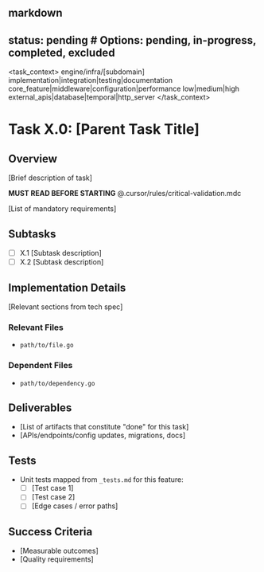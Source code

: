 ## markdown

## status: pending # Options: pending, in-progress, completed, excluded

<task_context>
<domain>engine/infra/[subdomain]</domain>
<type>implementation|integration|testing|documentation</type>
<scope>core_feature|middleware|configuration|performance</scope>
<complexity>low|medium|high</complexity>
<dependencies>external_apis|database|temporal|http_server</dependencies>
</task_context>

# Task X.0: [Parent Task Title]

## Overview

[Brief description of task]

<critical>**MUST READ BEFORE STARTING** @.cursor/rules/critical-validation.mdc</critical>

<requirements>
[List of mandatory requirements]
</requirements>

## Subtasks

- [ ] X.1 [Subtask description]
- [ ] X.2 [Subtask description]

## Implementation Details

[Relevant sections from tech spec]

### Relevant Files

- `path/to/file.go`

### Dependent Files

- `path/to/dependency.go`

## Deliverables

- [List of artifacts that constitute "done" for this task]
- [APIs/endpoints/config updates, migrations, docs]

## Tests

- Unit tests mapped from `_tests.md` for this feature:
  - [ ] [Test case 1]
  - [ ] [Test case 2]
  - [ ] [Edge cases / error paths]

## Success Criteria

- [Measurable outcomes]
- [Quality requirements]
